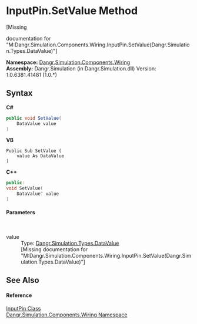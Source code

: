 # InputPin.SetValue Method 
 

\[Missing <summary> documentation for "M:Dangr.Simulation.Components.Wiring.InputPin.SetValue(Dangr.Simulation.Types.DataValue)"\]

**Namespace:**&nbsp;<a href="N_Dangr_Simulation_Components_Wiring">Dangr.Simulation.Components.Wiring</a><br />**Assembly:**&nbsp;Dangr.Simulation (in Dangr.Simulation.dll) Version: 1.0.6381.41481 (1.0.*)

## Syntax

**C#**<br />
``` C#
public void SetValue(
	DataValue value
)
```

**VB**<br />
``` VB
Public Sub SetValue ( 
	value As DataValue
)
```

**C++**<br />
``` C++
public:
void SetValue(
	DataValue^ value
)
```


#### Parameters
&nbsp;<dl><dt>value</dt><dd>Type: <a href="T_Dangr_Simulation_Types_DataValue">Dangr.Simulation.Types.DataValue</a><br />\[Missing <param name="value"/> documentation for "M:Dangr.Simulation.Components.Wiring.InputPin.SetValue(Dangr.Simulation.Types.DataValue)"\]</dd></dl>

## See Also


#### Reference
<a href="T_Dangr_Simulation_Components_Wiring_InputPin">InputPin Class</a><br /><a href="N_Dangr_Simulation_Components_Wiring">Dangr.Simulation.Components.Wiring Namespace</a><br />